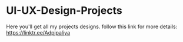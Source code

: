 # UI-UX-Design-Projects
Here you'll get all my projects designs.
follow this link for more details:
https://linktr.ee/Adpipaliya
